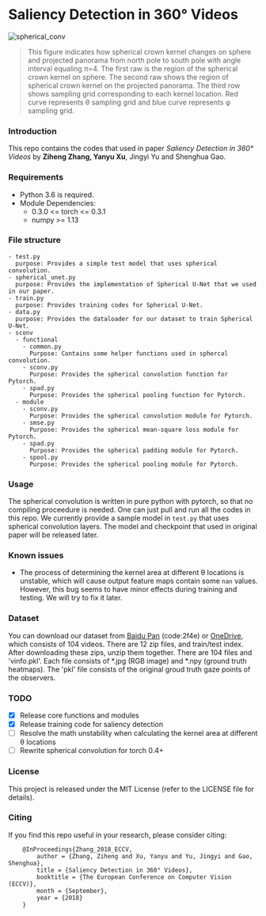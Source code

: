 # Saliency Detection in 360° Videos
![spherical_conv](https://preview.ibb.co/dS2vgz/Picture1.png)

> This figure indicates how spherical crown kernel changes on sphere and projected panorama from north pole to south pole with angle interval equaling π=4. The first raw is the region of the spherical crown kernel on sphere. The second raw shows the region of spherical crown kernel on the projected panorama. The third row shows sampling grid corresponding to each kernel location. Red curve represents θ sampling grid and blue curve represents φ sampling grid.

### Introduction
This repo contains the codes that used in paper *Saliency Detection in 360° Videos* by **Ziheng Zhang, Yanyu Xu**, Jingyi Yu and Shenghua Gao.

### Requirements
  - Python 3.6 is required.
  - Module Dependencies:
    - 0.3.0 <= torch <= 0.3.1 
    - numpy >= 1.13
  
### File structure
```
- test.py
  purpose: Provides a simple test model that uses spherical convolution.
- spherical_unet.py
  purpose: Provides the implementation of Spherical U-Net that we used in our paper.
- train.py
  purpose: Provides training codes for Spherical U-Net.
- data.py
  purpose: Provides the dataloader for our dataset to train Spherical U-Net.
- sconv
  - functional
    - common.py
      Purpose: Contains some helper functions used in sphercal convolution.
    - sconv.py
      Purpose: Provides the spherical convolution function for Pytorch.
    - spad.py
      Purpose: Provides the spherical pooling function for Pytorch.
  - module
    - sconv.py
      Purpose: Provides the spherical convolution module for Pytorch.
    - smse.py
      Purpose: Provides the spherical mean-square loss module for Pytorch.
    - spad.py
      Purpose: Provides the spherical padding module for Pytorch.
    - spool.py
      Purpose: Provides the spherical pooling module for Pytorch.
```

### Usage
  The spherical convolution is written in pure python with pytorch, so that no compiling proceedure is needed. One can just pull and run all the codes in this repo. We currently provide a sample model in `test.py` that uses spherical convolution layers. The model and checkpoint that used in original paper will be released later.
  
### Known issues
  - The process of determining the kernel area at different θ locations is unstable, which will cause output feature maps contain some `nan` values. However, this bug seems to have minor effects during training and testing. We will try to fix it later.
  
### Dataset
  You can download our dataset from [Baidu Pan](https://pan.baidu.com/s/1V9LmYzYJDX34LKa4zafK2g) (code:2f4e) or [OneDrive](https://1drv.ms/u/s!Anr-c63X92MsgYF0HNqjCb1HCZSr3w?e=eQnDPB), which consists of 104 videos. There are 12 zip files, and train/test index. After downloading these zips, unzip them together. There are 104 files and 'vinfo.pkl'. Each file consists of *.jpg (RGB image) and *.npy (ground truth heatmaps). The 'pkl' file consists of the original groud truth gaze points of the observers. 
  
### TODO
  - [x] Release core functions and modules
  - [x] Release training code for saliency detection
  - [ ] Resolve the math unstability when calculating the kernel area at different θ locations
  - [ ] Rewrite spherical convolution for torch 0.4+

### License

This project is released under the MIT License (refer to the LICENSE file for details).

### Citing

If you find this repo useful in your research, please consider citing:
```
    @InProceedings{Zhang_2018_ECCV,
        author = {Zhang, Ziheng and Xu, Yanyu and Yu, Jingyi and Gao, Shenghua},
        title = {Saliency Detection in 360° Videos},
        booktitle = {The European Conference on Computer Vision (ECCV)},
        month = {September},
        year = {2018}
    }
```
